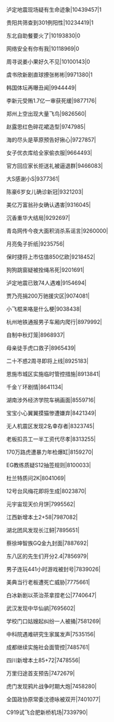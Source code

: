 泸定地震现场疑有生命迹象|10439457|1

贵阳共筛查到301例阳性|10234419|1

东北自助餐要火了|10193830|0

网络安全有你有我|10118969|0

周寻说姜小果好久不见|10100143|0

虞书欣新剧直球撩张彬彬|9971380|1

韩国体坛再曝丑闻|9944449|

李新元受贿1.7亿一审获死缓|9877176|

郑州上空出现大量飞鸟|9826560|

赵露思红色碎花裙造型|9747985|

海的尽头是草原预告好揪心|9727857|

女子优衣库给全家偷衣服|9664493|

官方回应家长拒送礼被逼退群|9466083|

大S感谢小S|9377361|

陈豪6岁女儿确诊新冠|9321203|

美亿万富翁孙女确认遇害|9316045|

沉香重华大结局|9292697|

青岛网传今夜大面积消杀系谣言|9260000|

月亮兔子折纸|9235756|

保时捷将上市估值850亿欧|9218452|

狗狗跳窗疑被拴绳吊死|9201691|

泸定地震已致74人遇难|9154694|

贾乃亮捐200万驰援灾区|9074081|

小飞棍来咯是什么梗|9038438|

杭州地铁通报男子车厢内爬行|8979992|

自制中秋灯笼|8968937|

母亲徒手虎口救子|8965439|

二十不惑2周寻即将上线|8925183|

恩施市城区实施临时管控措施|8913841|

千金丫环剧情|8641134|

湖南涉外经济学院车祸画面|8559716|

宝宝小心翼翼摸猫惨遭嫌弃|8421349|

无人机震区发现2名幸存者|8323745|

老板扣员工一半工资代尽孝|8313255|

170万路虎遭暴力年检爆缸|8159270|

EG教练质疑S12抽签规则|8100033|

杜兰特质问2K|8041069|

12号台风梅花即将生成|8023870|

元宇宙现天价月饼|7995562|

江西新增本土2+58|7987082|

湖北团风发现长江鲟|7895651|

蔡徐坤智族GQ金九封面|7887692|

东八区的先生们开分2.4|7856979|

男子连玩441小时游戏被封号|7839026|

美典当行老板遭死亡威胁|7775661|

白冰新剧以茶治茶拿捏老公|7740647|

武汉发现中华仙鹟|7695602|

学校门口姑嫂起纠纷一人被捅|7581269|

中科院遇难研究生家属发声|7535156|

成都继续实施社会面管控|7485761|

四川新增本土85+72|7478556|

万里归途首支预告|7472679|

虎门发现鸦片战争时期大炮|7458280|

全国政协原常委沈德咏被双开|7401077|

C919试飞合肥新桥机场|7339790|

